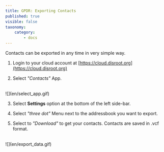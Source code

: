 ```yaml
---
title: GPDR: Exporting Contacts
published: true
visible: false
taxonomy:
    category:
        - docs
---
```


Contacts can be exported in any time in very simple way.

1. Login to your cloud account at [https://cloud.disroot.org](https://cloud.disroot.org)

2. Select *"Contacts"* App.
<br>
![](en/select_app.gif)

3. Select **Settings** option at the bottom of the left side-bar.

4. Select *"three dot"* Menu next to the addressbook you want to export.

5. Select to *"Download"* to get your contacts. Contacts are saved in .vcf format.
<br>
![](en/export_data.gif)
